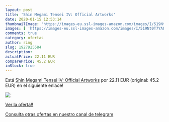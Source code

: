 ```yaml
---
layout: post
title: 'Shin Megami Tensei IV: Official Artworks'
date: 2020-01-15 12:53:14
thumbnailImage: 'https://images-eu.ssl-images-amazon.com/images/I/519Nt0T7YAL._SL200_.jpg'
images: [ 'https://images-eu.ssl-images-amazon.com/images/I/519Nt0T7YAL._SL200_.jpg' ]
comments: true
category: ofertas
author: ring
slug: 1927925584
description:
actualPrice: 22.11 EUR
comparePrice: 45.2 EUR
inStock: true
---
```


Está [Shin Megami Tensei IV: Official Artworks](https://www.amazon.com/dp/1927925584/?tag=redken08-20) por 22.11 EUR (original: 45.2 EUR) en el siguiente enlace!

[![](https://images-eu.ssl-images-amazon.com/images/I/519Nt0T7YAL._SL200_.jpg)](https://www.amazon.com/dp/1927925584/?tag=redken08-20)

[Ver la oferta!!](https://www.amazon.com/dp/1927925584/?tag=redken08-20)

[Consulta otras ofertas en nuestro canal de telegram](https://t.me/s/ofertas25)
